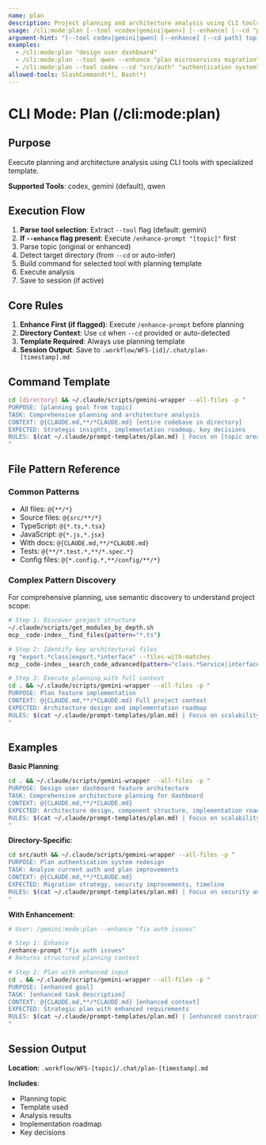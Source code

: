 ```yaml
---
name: plan
description: Project planning and architecture analysis using CLI tools
usage: /cli:mode:plan [--tool <codex|gemini|qwen>] [--enhance] [--cd "path"] "topic"
argument-hint: "[--tool codex|gemini|qwen] [--enhance] [--cd path] topic"
examples:
  - /cli:mode:plan "design user dashboard"
  - /cli:mode:plan --tool qwen --enhance "plan microservices migration"
  - /cli:mode:plan --tool codex --cd "src/auth" "authentication system"
allowed-tools: SlashCommand(*), Bash(*)
---
```


# CLI Mode: Plan (/cli:mode:plan)

## Purpose

Execute planning and architecture analysis using CLI tools with specialized template.

**Supported Tools**: codex, gemini (default), qwen

## Execution Flow

1. **Parse tool selection**: Extract `--tool` flag (default: gemini)
2. **If `--enhance` flag present**: Execute `/enhance-prompt "[topic]"` first
3. Parse topic (original or enhanced)
4. Detect target directory (from `--cd` or auto-infer)
5. Build command for selected tool with planning template
6. Execute analysis
7. Save to session (if active)

## Core Rules

1. **Enhance First (if flagged)**: Execute `/enhance-prompt` before planning
2. **Directory Context**: Use `cd` when `--cd` provided or auto-detected
3. **Template Required**: Always use planning template
4. **Session Output**: Save to `.workflow/WFS-[id]/.chat/plan-[timestamp].md`

## Command Template

```bash
cd [directory] && ~/.claude/scripts/gemini-wrapper --all-files -p "
PURPOSE: [planning goal from topic]
TASK: Comprehensive planning and architecture analysis
CONTEXT: @{CLAUDE.md,**/*CLAUDE.md} [entire codebase in directory]
EXPECTED: Strategic insights, implementation roadmap, key decisions
RULES: $(cat ~/.claude/prompt-templates/plan.md) | Focus on [topic area]
"
```

## File Pattern Reference

### Common Patterns
- All files: `@{**/*}`
- Source files: `@{src/**/*}`
- TypeScript: `@{*.ts,*.tsx}`
- JavaScript: `@{*.js,*.jsx}`
- With docs: `@{CLAUDE.md,**/*CLAUDE.md}`
- Tests: `@{**/*.test.*,**/*.spec.*}`
- Config files: `@{*.config.*,**/config/**/*}`

### Complex Pattern Discovery
For comprehensive planning, use semantic discovery to understand project scope:

```bash
# Step 1: Discover project structure
~/.claude/scripts/get_modules_by_depth.sh
mcp__code-index__find_files(pattern="*.ts")

# Step 2: Identify key architectural files
rg "export.*class|export.*interface" --files-with-matches
mcp__code-index__search_code_advanced(pattern="class.*Service|interface.*Config")

# Step 3: Execute planning with full context
cd . && ~/.claude/scripts/gemini-wrapper --all-files -p "
PURPOSE: Plan feature implementation
CONTEXT: @{CLAUDE.md,**/*CLAUDE.md} Full project context
EXPECTED: Architecture design and implementation roadmap
RULES: $(cat ~/.claude/prompt-templates/plan.md) | Focus on scalability
"
```

## Examples

**Basic Planning**:
```bash
cd . && ~/.claude/scripts/gemini-wrapper --all-files -p "
PURPOSE: Design user dashboard feature architecture
TASK: Comprehensive architecture planning for dashboard
CONTEXT: @{CLAUDE.md,**/*CLAUDE.md}
EXPECTED: Architecture design, component structure, implementation roadmap
RULES: $(cat ~/.claude/prompt-templates/plan.md) | Focus on scalability and UX
"
```

**Directory-Specific**:
```bash
cd src/auth && ~/.claude/scripts/gemini-wrapper --all-files -p "
PURPOSE: Plan authentication system redesign
TASK: Analyze current auth and plan improvements
CONTEXT: @{CLAUDE.md,**/*CLAUDE.md}
EXPECTED: Migration strategy, security improvements, timeline
RULES: $(cat ~/.claude/prompt-templates/plan.md) | Focus on security and backward compatibility
"
```

**With Enhancement**:
```bash
# User: /gemini:mode:plan --enhance "fix auth issues"

# Step 1: Enhance
/enhance-prompt "fix auth issues"
# Returns structured planning context

# Step 2: Plan with enhanced input
cd . && ~/.claude/scripts/gemini-wrapper --all-files -p "
PURPOSE: [enhanced goal]
TASK: [enhanced task description]
CONTEXT: @{CLAUDE.md,**/*CLAUDE.md} [enhanced context]
EXPECTED: Strategic plan with enhanced requirements
RULES: $(cat ~/.claude/prompt-templates/plan.md) | [enhanced constraints]
"
```

## Session Output

**Location**: `.workflow/WFS-[topic]/.chat/plan-[timestamp].md`

**Includes**:
- Planning topic
- Template used
- Analysis results
- Implementation roadmap
- Key decisions